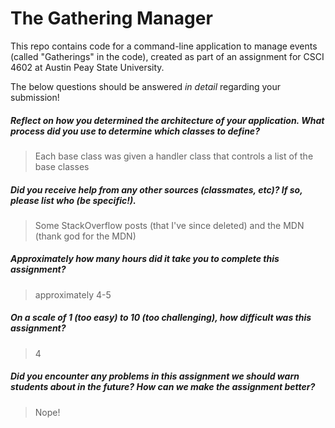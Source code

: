 # The Gathering Manager

This repo contains code for a command-line application to manage events (called "Gatherings" in the code), created as part of an assignment for CSCI 4602 at Austin Peay State University.

The below questions should be answered _in detail_ regarding your submission!

##### Reflect on how you determined the architecture of your application. What process did you use to determine which classes to define? #####
> Each base class was given a handler class that controls a list of the base classes


##### Did you receive help from any other sources (classmates, etc)? If so, please list who (be specific!). #####
> Some StackOverflow posts (that I've since deleted) and the MDN (thank god for the MDN)


##### Approximately how many hours did it take you to complete this assignment? #####
> approximately 4-5


##### On a scale of 1 (too easy) to 10 (too challenging), how difficult was this assignment? #####
> 4


##### Did you encounter any problems in this assignment we should warn students about in the future? How can we make the assignment better? #####
> Nope!

